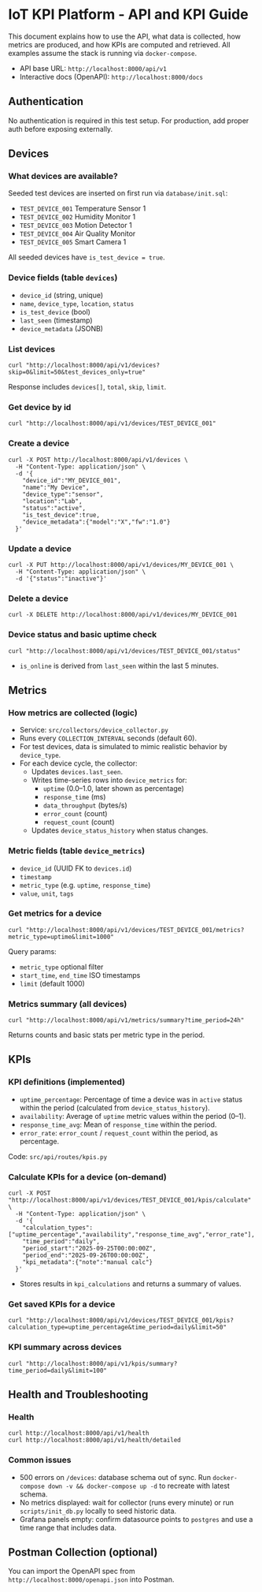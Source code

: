 # IoT KPI Platform - API and KPI Guide

This document explains how to use the API, what data is collected, how metrics are produced, and how KPIs are computed and retrieved. All examples assume the stack is running via `docker-compose`.

- API base URL: `http://localhost:8000/api/v1`
- Interactive docs (OpenAPI): `http://localhost:8000/docs`

## Authentication
No authentication is required in this test setup. For production, add proper auth before exposing externally.

## Devices

### What devices are available?
Seeded test devices are inserted on first run via `database/init.sql`:
- `TEST_DEVICE_001` Temperature Sensor 1
- `TEST_DEVICE_002` Humidity Monitor 1
- `TEST_DEVICE_003` Motion Detector 1
- `TEST_DEVICE_004` Air Quality Monitor
- `TEST_DEVICE_005` Smart Camera 1

All seeded devices have `is_test_device = true`.

### Device fields (table `devices`)
- `device_id` (string, unique)
- `name`, `device_type`, `location`, `status`
- `is_test_device` (bool)
- `last_seen` (timestamp)
- `device_metadata` (JSONB)

### List devices
```
curl "http://localhost:8000/api/v1/devices?skip=0&limit=50&test_devices_only=true"
```
Response includes `devices[]`, `total`, `skip`, `limit`.

### Get device by id
```
curl "http://localhost:8000/api/v1/devices/TEST_DEVICE_001"
```

### Create a device
```
curl -X POST http://localhost:8000/api/v1/devices \
  -H "Content-Type: application/json" \
  -d '{
    "device_id":"MY_DEVICE_001",
    "name":"My Device",
    "device_type":"sensor",
    "location":"Lab",
    "status":"active",
    "is_test_device":true,
    "device_metadata":{"model":"X","fw":"1.0"}
  }'
```

### Update a device
```
curl -X PUT http://localhost:8000/api/v1/devices/MY_DEVICE_001 \
  -H "Content-Type: application/json" \
  -d '{"status":"inactive"}'
```

### Delete a device
```
curl -X DELETE http://localhost:8000/api/v1/devices/MY_DEVICE_001
```

### Device status and basic uptime check
```
curl "http://localhost:8000/api/v1/devices/TEST_DEVICE_001/status"
```
- `is_online` is derived from `last_seen` within the last 5 minutes.

## Metrics

### How metrics are collected (logic)
- Service: `src/collectors/device_collector.py`
- Runs every `COLLECTION_INTERVAL` seconds (default 60).
- For test devices, data is simulated to mimic realistic behavior by `device_type`.
- For each device cycle, the collector:
  - Updates `devices.last_seen`.
  - Writes time-series rows into `device_metrics` for:
    - `uptime` (0.0–1.0, later shown as percentage)
    - `response_time` (ms)
    - `data_throughput` (bytes/s)
    - `error_count` (count)
    - `request_count` (count)
  - Updates `device_status_history` when status changes.

### Metric fields (table `device_metrics`)
- `device_id` (UUID FK to `devices.id`)
- `timestamp`
- `metric_type` (e.g. `uptime`, `response_time`)
- `value`, `unit`, `tags`

### Get metrics for a device
```
curl "http://localhost:8000/api/v1/devices/TEST_DEVICE_001/metrics?metric_type=uptime&limit=1000"
```
Query params:
- `metric_type` optional filter
- `start_time`, `end_time` ISO timestamps
- `limit` (default 1000)

### Metrics summary (all devices)
```
curl "http://localhost:8000/api/v1/metrics/summary?time_period=24h"
```
Returns counts and basic stats per metric type in the period.

## KPIs

### KPI definitions (implemented)
- `uptime_percentage`: Percentage of time a device was in `active` status within the period (calculated from `device_status_history`).
- `availability`: Average of `uptime` metric values within the period (0–1).
- `response_time_avg`: Mean of `response_time` within the period.
- `error_rate`: `error_count` / `request_count` within the period, as percentage.

Code: `src/api/routes/kpis.py`

### Calculate KPIs for a device (on-demand)
```
curl -X POST "http://localhost:8000/api/v1/devices/TEST_DEVICE_001/kpis/calculate" \
  -H "Content-Type: application/json" \
  -d '{
    "calculation_types":["uptime_percentage","availability","response_time_avg","error_rate"],
    "time_period":"daily",
    "period_start":"2025-09-25T00:00:00Z",
    "period_end":"2025-09-26T00:00:00Z",
    "kpi_metadata":{"note":"manual calc"}
  }'
```
- Stores results in `kpi_calculations` and returns a summary of values.

### Get saved KPIs for a device
```
curl "http://localhost:8000/api/v1/devices/TEST_DEVICE_001/kpis?calculation_type=uptime_percentage&time_period=daily&limit=50"
```

### KPI summary across devices
```
curl "http://localhost:8000/api/v1/kpis/summary?time_period=daily&limit=100"
```

## Health and Troubleshooting

### Health
```
curl http://localhost:8000/api/v1/health
curl http://localhost:8000/api/v1/health/detailed
```

### Common issues
- 500 errors on `/devices`: database schema out of sync. Run `docker-compose down -v && docker-compose up -d` to recreate with latest schema.
- No metrics displayed: wait for collector (runs every minute) or run `scripts/init_db.py` locally to seed historic data.
- Grafana panels empty: confirm datasource points to `postgres` and use a time range that includes data.

## Postman Collection (optional)
You can import the OpenAPI spec from `http://localhost:8000/openapi.json` into Postman.
